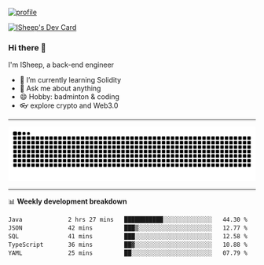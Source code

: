 [![profile](https://user-images.githubusercontent.com/54968314/208005045-e4b42f3b-833d-4242-bfcc-e764865553a2.svg)](https://www.calligrapher.ai/)

<a href="https://app.daily.dev/linziyang1106"><img src="https://api.daily.dev/devcards/v2/i4Spwx5Skx5FpTqWcwoit.png?r=kgx&type=wide" width="652" alt="ISheep's Dev Card"/></a>

### Hi there 🐏

I'm ISheep, a back-end engineer

- 🔭 I’m currently learning Solidity
- 💬 Ask me about anything
- 😄 Hobby: badminton & coding
- 👓 explore crypto and Web3.0

-------

![](https://raw.githubusercontent.com/ISheepp/ISheepp/output/github-contribution-grid-snake.svg)

-------

📊 **Weekly development breakdown**
<!--START_SECTION:waka-->

```txt
Java             2 hrs 27 mins   ███████████░░░░░░░░░░░░░░   44.30 %
JSON             42 mins         ███▒░░░░░░░░░░░░░░░░░░░░░   12.77 %
SQL              41 mins         ███░░░░░░░░░░░░░░░░░░░░░░   12.58 %
TypeScript       36 mins         ██▓░░░░░░░░░░░░░░░░░░░░░░   10.88 %
YAML             25 mins         ██░░░░░░░░░░░░░░░░░░░░░░░   07.79 %
```

<!--END_SECTION:waka-->
